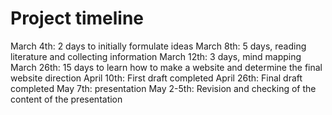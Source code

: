 # Project timeline
March 4th: 2 days to initially formulate ideas
March 8th: 5 days, reading literature and collecting information
March 12th: 3 days, mind mapping
March 26th: 15 days to learn how to make a website and determine the final website direction
April 10th: First draft completed
April 26th: Final draft completed
May 7th: presentation
May 2-5th: Revision and checking of the content of the presentation
